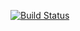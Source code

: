 [![Build Status](https://travis-ci.org/DivyaDeenan/Jasmine-Karma-CI.svg?branch=master)](https://travis-ci.org/DivyaDeenan/Jasmine-Karma-CI)
